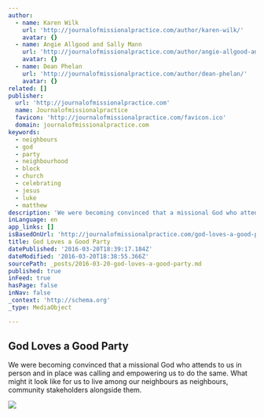 ```yaml
---
author:
  - name: Karen Wilk
    url: 'http://journalofmissionalpractice.com/author/karen-wilk/'
    avatar: {}
  - name: Angie Allgood and Sally Mann
    url: 'http://journalofmissionalpractice.com/author/angie-allgood-and-sally-mann/'
    avatar: {}
  - name: Dean Phelan
    url: 'http://journalofmissionalpractice.com/author/dean-phelan/'
    avatar: {}
related: []
publisher:
  url: 'http://journalofmissionalpractice.com'
  name: Journalofmissionalpractice
  favicon: 'http://journalofmissionalpractice.com/favicon.ico'
  domain: journalofmissionalpractice.com
keywords:
  - neighbours
  - god
  - party
  - neighbourhood
  - block
  - church
  - celebrating
  - jesus
  - luke
  - matthew
description: 'We were becoming convinced that a missional God who attends to us in person and in place was calling and empowering us to do the same. What might it look like for us to live among our neighbours as neighbours, community stakeholders alongside them.'
inLanguage: en
app_links: []
isBasedOnUrl: 'http://journalofmissionalpractice.com/god-loves-a-good-party/'
title: God Loves a Good Party
datePublished: '2016-03-20T18:39:17.184Z'
dateModified: '2016-03-20T18:38:55.366Z'
sourcePath: _posts/2016-03-20-god-loves-a-good-party.md
published: true
inFeed: true
hasPage: false
inNav: false
_context: 'http://schema.org'
_type: MediaObject

---
```

<article style=""><h1>God Loves a Good Party</h1><p>We were becoming convinced that a missional God who attends to us in person and in place was calling and empowering us to do the same. What might it look like for us to live among our neighbours as neighbours, community stakeholders alongside them.</p><img src="http://journalofmissionalpractice.com/wp/wp-content/uploads/wordpress-popular-posts/175-80x60.jpg" /></article>